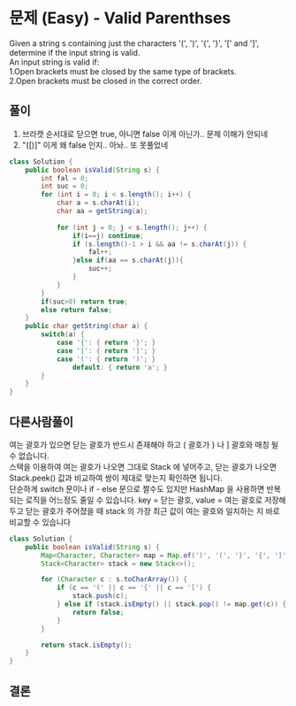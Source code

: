 # 문제 (Easy) - Valid Parenthses

Given a string s containing just the characters '(', ')', '{', '}', '[' and ']', determine if the input string is valid.   
An input string is valid if:   
1.Open brackets must be closed by the same type of brackets.   
2.Open brackets must be closed in the correct order.   

## 풀이
1.  브라캣 순서대로 닫으면 true, 아니면 false 이게 아닌가.. 문제 이해가 안되네
2. "([)]" 이게 왜 false 인지.. 아놔.. 또 못풀었네

```java
class Solution {
    public boolean isValid(String s) {
        int fal = 0;
        int suc = 0;
        for (int i = 0; i < s.length(); i++) {
            char a = s.charAt(i);
            char aa = getString(a);
            
            for (int j = 0; j < s.length(); j++) {
                if(i==j) continue;
                if (s.length()-1 > i && aa != s.charAt(j)) {
                    fal++;
                }else if(aa == s.charAt(j)){
                    suc++;
                }
            }
        }
        if(suc>0) return true;
        else return false;
    }
    public char getString(char a) {
        switch(a) {
            case '{': { return '}'; }
            case '[': { return ']'; }
            case '(': { return ')'; }
                default: { return 'a'; }
        }
    }
}
```

## 다른사람풀이
여는 괄호가 있으면 닫는 괄호가 반드시 존재해야 하고 ( 괄호가 } 나 ] 괄호와 매칭 될 수 없습니다.   
스택을 이용하여 여는 괄호가 나오면 그대로 Stack 에 넣어주고, 닫는 괄호가 나오면 Stack.peek() 값과 비교하여 쌍이 제대로 맞는지 확인하면 됩니다.   
단순하게 switch 문이나 if - else 문으로 짤수도 있지만 HashMap 을 사용하면 반복되는 로직을 어느정도 줄일 수 있습니다.
key = 닫는 괄호, value = 여는 괄호로 저장해두고 닫는 괄호가 주어졌을 때 stack 의 가장 최근 값이 여는 괄호와 일치하는 지 바로 비교할 수 있습니다


```java
class Solution {
    public boolean isValid(String s) {
        Map<Character, Character> map = Map.of(')', '(', '}', '{', ']', '[');
        Stack<Character> stack = new Stack<>();

        for (Character c : s.toCharArray()) {
            if (c == '(' || c == '{' || c == '[') {
                stack.push(c);
            } else if (stack.isEmpty() || stack.pop() != map.get(c)) {
                return false;
            }
        }

        return stack.isEmpty();
    }
}
```

## 결론